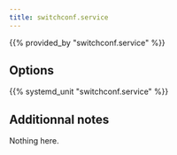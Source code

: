 ```yaml
---
title: switchconf.service
---
```


{{% provided_by "switchconf.service" %}}

## Options

{{% systemd_unit "switchconf.service" %}}

## Additionnal notes

Nothing here.